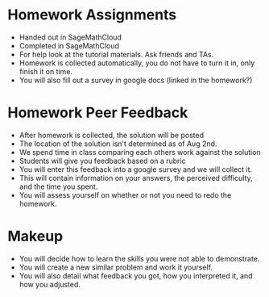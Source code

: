 # Homework Assignments

- Handed out in SageMathCloud
- Completed in SageMathCloud
- For help look at the tutorial materials.  Ask friends and TAs.
- Homework is collected automatically, you do not have to turn it in, only finish it on time.
- You will also fill out a survey in google docs (linked in the homework?)

# Homework Peer Feedback

- After homework is collected, the solution will be posted
- The location of the solution isn't determined as of Aug 2nd.
- We spend time in class comparing each others work against the solution
- Students will give you feedback based on a rubric
- You will enter this feedback into a google survey and we will collect it.
- This will contain information on your answers, the perceived difficulty, and the time you spent.
- You will assess yourself on whether or not you need to redo the homework.

<!-- we will write a script to check who has submitted and if different from original -->
<!-- we will write a way to join this data to the grade sheet -->

# Makeup

- You will decide how to learn the skills you were not able to demonstrate.
- You will create a new similar problem and work it yourself.
- You will also detail what feedback you got, how you interpreted it, and how you adjusted.
